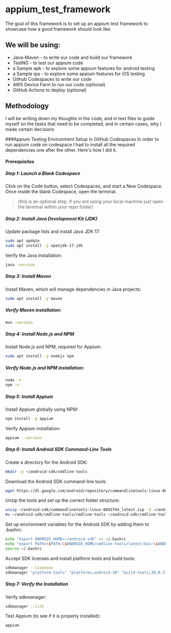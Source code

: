 # appium_test_framework
The goal of this framework is to set up an appium test framework to showcase how a good framework should look like.

## We will be using:
- Java-Maven - to write our code and build our framework
- TestNG - to test our appium code
- a Sample apk - to explore some appium features for android testing
- a Sample ipa - to explore some appium features for iOS testing
- Github Codespaces to write our code
- AWS Device Farm to run our code (optional)
- GitHub Actions to deploy (optional)

## Methodology
I will be writing down my thoughts in the code, and in text files to guide myself on the tasks that need to be completed, and in certain cases, why I made certain decisions

###Appium Testing Environment Setup in GitHub Codespaces
In order to run appium code on codespace I had to install all the required dependencies one after the other. Here's how I did it.

#### Prerequisites

##### Step 1: Launch a Blank Codespace
Click on the Code button, select Codespaces, and start a New Codespace.
Once inside the blank Codespace, open the terminal.
> (this is an optional step, if you are using your local machine just open the terminal within your repo folder)

##### Step 2: Install Java Development Kit (JDK)
Update package lists and install Java JDK 17:
```bash
sudo apt update
sudo apt install -y openjdk-17-jdk
```
Verify the Java installation:
```bash
java -version
```
##### Step 3: Install Maven
Install Maven, which will manage dependencies in Java projects:
```bash
sudo apt install -y maven
```
##### Verify Maven installation:
```bash
mvn -version
```
##### Step 4: Install Node.js and NPM
Install Node.js and NPM, required for Appium:
```bash
sudo apt install -y nodejs npm
```
##### Verify Node.js and NPM installation:
```bash
node -v
npm -v
```
##### Step 5: Install Appium
Install Appium globally using NPM:
```bash
npm install -g appium
```
Verify Appium installation:
```bash
appium --version
```
##### Step 6: Install Android SDK Command-Line Tools
Create a directory for the Android SDK:
```bash
mkdir -p ~/android-sdk/cmdline-tools
```
Download the Android SDK command-line tools:
```bash
wget https://dl.google.com/android/repository/commandlinetools-linux-8092744_latest.zip -P ~/android-sdk/
```
Unzip the tools and set up the correct folder structure:
```bash
unzip ~/android-sdk/commandlinetools-linux-8092744_latest.zip -d ~/android-sdk/cmdline-tools
mv ~/android-sdk/cmdline-tools/cmdline-tools ~/android-sdk/cmdline-tools/latest
```
Set up environment variables for the Android SDK by adding them to .bashrc:
```bash
echo "export ANDROID_HOME=~/android-sdk" >> ~/.bashrc
echo "export PATH=\$PATH:\$ANDROID_HOME/cmdline-tools/latest/bin:\$ANDROID_HOME/platform-tools" >> ~/.bashrc
source ~/.bashrc
```

Accept SDK licenses and install platform tools and build tools:
```bash
sdkmanager --licenses
sdkmanager "platform-tools" "platforms;android-30" "build-tools;30.0.3"
```
##### Step 7: Verify the Installation
Verify sdkmanager:
```bash
sdkmanager --list
```
Test Appium (to see if it is properly installed):
```bash
appium
```

